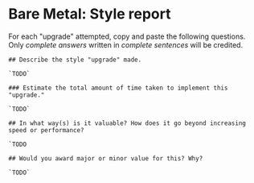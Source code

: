 # Bare Metal: Style report

For each "upgrade" attempted, copy and paste the following questions. Only _complete answers_ written in _complete sentences_ will be credited.

```
## Describe the style "upgrade" made.

`TODO`

### Estimate the total amount of time taken to implement this "upgrade."

`TODO`

## In what way(s) is it valuable? How does it go beyond increasing speed or performance?

`TODO

## Would you award major or minor value for this? Why?

`TODO`
```
